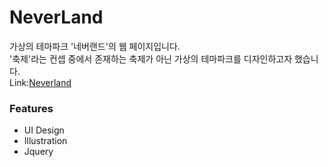 # NeverLand
가상의 테마파크 '네버랜드'의 웹 페이지입니다.   
'축제'라는 컨셉 중에서 존재하는 축제가 아닌 가상의 테마파크를 디자인하고자 했습니다.   
Link:[Neverland](https://chicori3.github.io/NeverLand/)

### Features

- UI Design
- Illustration
- Jquery

